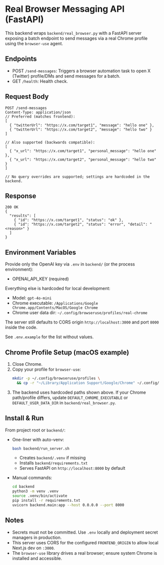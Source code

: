 # Real Browser Messaging API (FastAPI)

This backend wraps `backend/real_browser.py` with a FastAPI server exposing a batch endpoint to send messages via a real Chrome profile using the `browser-use` agent.

## Endpoints
- POST `/send-messages`: Triggers a browser automation task to open X (Twitter) profile/DMs and send messages for a batch.
- GET `/health`: Health check.

## Request Body
```
POST /send-messages
Content-Type: application/json
// Preferred (matches frontend):
[
  { "twitterUrl": "https://x.com/target1", "message": "hello one" },
  { "twitterUrl": "https://x.com/target2", "message": "hello two" }
]

// Also supported (backwards compatible):
[
  { "x_url": "https://x.com/target1", "personal_message": "hello one" },
  { "x_url": "https://x.com/target2", "personal_message": "hello two" }
]

// No query overrides are supported; settings are hardcoded in the backend.
```

## Response
```
200 OK
{
  "results": [
    { "id": "https://x.com/target1", "status": "ok" },
    { "id": "https://x.com/target2", "status": "error", "detail": "<reason>" }
  ]
}
```

## Environment Variables
Provide only the OpenAI key via `.env` in `backend/` (or the process environment):

- OPENAI_API_KEY (required)

Everything else is hardcoded for local development:
- Model: `gpt-4o-mini`
- Chrome executable: `/Applications/Google Chrome.app/Contents/MacOS/Google Chrome`
- Chrome user data dir: `~/.config/browseruse/profiles/real-chrome`

The server still defaults to CORS origin `http://localhost:3000` and port `8000` inside the code.

See `.env.example` for the list without values.

## Chrome Profile Setup (macOS example)
1. Close Chrome.
2. Copy your profile for `browser-use`:
   ```bash
   mkdir -p ~/.config/browseruse/profiles \
     && cp -r "~/Library/Application Support/Google/Chrome" ~/.config/browseruse/profiles/real-chrome
   ```
3. The backend uses hardcoded paths shown above. If your Chrome path/profile differs,
   update `DEFAULT_CHROME_EXECUTABLE` or `DEFAULT_USER_DATA_DIR` in `backend/real_browser.py`.

## Install & Run
From project root or `backend/`:

- One-liner with auto-venv:
  ```bash
  bash backend/run_server.sh
  ```
  - Creates `backend/.venv` if missing
  - Installs `backend/requirements.txt`
  - Serves FastAPI on `http://localhost:8000` by default

- Manual commands:
  ```bash
  cd backend
  python3 -m venv .venv
  source .venv/bin/activate
  pip install -r requirements.txt
  uvicorn backend.main:app --host 0.0.0.0 --port 8000
  ```

## Notes
- Secrets must not be committed. Use `.env` locally and deployment secret managers in production.
- This server uses CORS for the configured `FRONTEND_ORIGIN` to allow local Next.js dev on `:3000`.
- The `browser-use` library drives a real browser; ensure system Chrome is installed and accessible.
